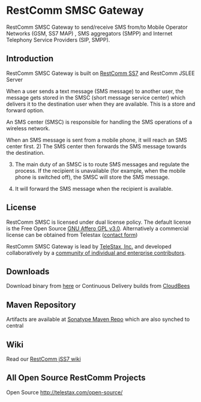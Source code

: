 # RestComm SMSC Gateway
 RestComm SMSC Gateway to send/receive SMS from/to Mobile Operator Networks (GSM, SS7 MAP) , SMS aggregators (SMPP) and Internet Telephony Service Providers (SIP, SMPP). 

## Introduction 

RestComm SMSC Gateway is built on [RestComm SS7](https://github.com/RestComm/jss7) and RestComm JSLEE Server

When a user sends a text message (SMS message) to another user, the message gets stored in the SMSC (short message service center) which delivers it to the destination user when they are available. This is a store and forward option.

An SMS center (SMSC) is responsible for handling the SMS operations of a wireless network.

When an SMS message is sent from a mobile phone, it will reach an SMS center first.
2) The SMS center then forwards the SMS message towards the destination.

3) The main duty of an SMSC is to route SMS messages and regulate the process. If the recipient is unavailable (for example, when the mobile phone is switched off), the SMSC will store the SMS message.

4) It will forward the SMS message when the recipient is available.

## License

RestComm SMSC is licensed under dual license policy. The default license is the Free Open Source [GNU Affero GPL v3.0](http://www.gnu.org/licenses/agpl-3.0.html). Alternatively a commercial license can be obtained from Telestax ([contact form](http://www.telestax.com/contactus/#InquiryForm))

RestComm SMSC Gateway is lead by [TeleStax, Inc.](www.telestax.com) and developed collaboratively by a [community of individual and enterprise contributors](http://www.telestax.com/open-source-2/acknowledgments/).


## Downloads

Download binary from [here](https://github.com/RestComm/smscgateway/releases) or Continuous Delivery builds from [CloudBees](https://mobicents.ci.cloudbees.com/job/Mobicents-SMSC/)

## Maven Repository

Artifacts are available at [Sonatype Maven Repo](https://oss.sonatype.org/content/repositories/releases/org/mobicents) which are also synched to central

## Wiki

Read our [RestComm jSS7 wiki](https://github.com/RestComm/smscgateway/wiki) 

## All Open Source RestComm Projects

Open Source http://telestax.com/open-source/
